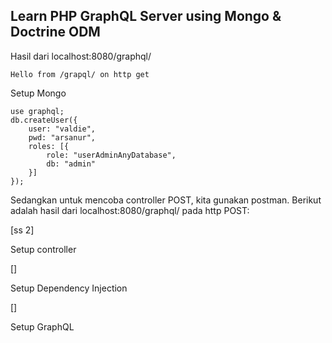 ## Learn PHP GraphQL Server using Mongo & Doctrine ODM

Hasil dari localhost:8080/graphql/ 

```
Hello from /grapql/ on http get
```

Setup Mongo
```
use graphql;
db.createUser({
    user: "valdie",
    pwd: "arsanur",
    roles: [{ 
        role: "userAdminAnyDatabase",
        db: "admin"
    }]
});
```

Sedangkan untuk mencoba controller POST, kita gunakan postman. Berikut adalah hasil dari localhost:8080/graphql/ pada http POST:

[ss 2]

Setup controller

[]

Setup Dependency Injection

[]

Setup GraphQL

